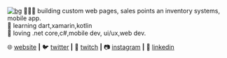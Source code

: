[![bg][banner]][website]
👨🏼‍💻 building custom web pages, sales points an inventory systems, mobile app. <br />
🧠 learning dart,xamarin,kotlin  <br />
💜 loving .net core,c#,mobile dev, ui/ux,web dev.   <br />

🌐 [website][website] **|** 
🐦 [twitter][twitter] **|** 
🎥 [twitch][twitch] **|** 
📷 [instagram][instagram] **|** 
👔 [linkedin][linkedin]

[banner]: https://raw.githubusercontent.com/Lithuz/Llithuz/master/banner_gu.png
[website]: https://aldesigndev.com/
[twitter]: https://twitter.com/lithuz
[twitch]: https://twitch.tv/lithuz
[instagram]: https://www.instagram.com/lithuz
[linkedin]: https://www.linkedin.com/in/angel-lara-437b2461
